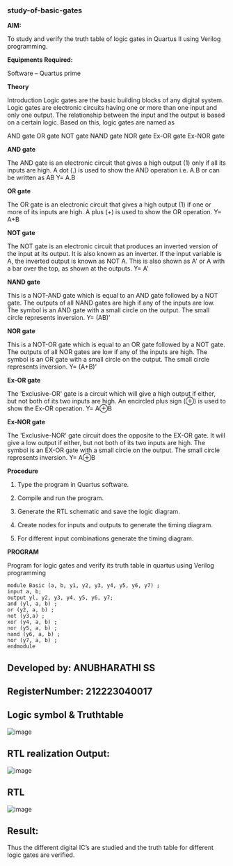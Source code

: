 ### study-of-basic-gates

**AIM:** 

To study and verify the truth table of logic gates in Quartus II using Verilog programming.

**Equipments Required:**

Software – Quartus prime 

**Theory**

Introduction Logic gates are the basic building blocks of any digital system. Logic gates are electronic circuits having one or more than one input and only one output. The relationship between the input and the output is based on a certain logic. Based on this, logic gates are named as

AND gate OR gate NOT gate NAND gate NOR gate Ex-OR gate Ex-NOR gate

**AND gate**

The AND gate is an electronic circuit that gives a high output (1) only if all its inputs are high. A dot (.) is used to show the AND operation i.e. A.B or can be written as AB
Y= A.B

**OR gate** 

The OR gate is an electronic circuit that gives a high output (1) if one or more of its inputs are high. A plus (+) is used to show the OR operation.
Y= A+B

**NOT gate**

The NOT gate is an electronic circuit that produces an inverted version of the input at its output. It is also known as an inverter. If the input variable is A, the inverted output is known as NOT A. This is also shown as A' or A with a bar over the top, as shown at the outputs.
Y= A'

**NAND gate**

This is a NOT-AND gate which is equal to an AND gate followed by a NOT gate. The outputs of all NAND gates are high if any of the inputs are low. The symbol is an AND gate with a small circle on the output. The small circle represents inversion.
Y= (AB)’

**NOR gate**

This is a NOT-OR gate which is equal to an OR gate followed by a NOT gate. The outputs of all NOR gates are low if any of the inputs are high. The symbol is an OR gate with a small circle on the output. The small circle represents inversion.
Y= (A+B)’

**Ex-OR gate**

The 'Exclusive-OR' gate is a circuit which will give a high output if either, but not both of its two inputs are high. An encircled plus sign (⊕) is used to show the Ex-OR operation.
Y= A⊕B

**Ex-NOR gate**

The 'Exclusive-NOR' gate circuit does the opposite to the EX-OR gate. It will give a low output if either, but not both of its two inputs are high. The symbol is an EX-OR gate with a small circle on the output. The small circle represents inversion.
Y= A⊕B

**Procedure** 

1.	Type the program in Quartus software.

2.	Compile and run the program.

3.	Generate the RTL schematic and save the logic diagram.

4.	Create nodes for inputs and outputs to generate the timing diagram.

5.	For different input combinations generate the timing diagram.


**PROGRAM**

Program for logic gates and verify its truth table in quartus using Verilog programming
```
module Basic (a, b, y1, y2, y3, y4, y5, y6, y7) ;
input a, b;
output yl, y2, y3, y4, y5, у6, y7;
and (yl, a, b) ;
or (y2, a, b) ;
not (y3,a) ;
xor (y4, a, b) ;
nor (y5, a, b) ;
nand (y6, a, b) ;
nor (y7, a, b) ;
endmodule
```

 ## Developed by: ANUBHARATHI SS
 ## RegisterNumber: 212223040017 


 
## Logic symbol & Truthtable
![image](https://github.com/23012653/study-of-basic-gates/assets/150777517/974efa64-d99f-4324-9e14-d0c55c36d265)


## RTL realization Output:
![image](https://github.com/23012653/study-of-basic-gates/assets/150777517/262ca1e9-bcd2-44e1-9b79-446d2d72c764)

## RTL
![image](https://github.com/23012653/study-of-basic-gates/assets/150777517/5b717c00-b041-4ba3-8d9a-9d2d2bcb5d95)


## Result:
Thus the different digital IC’s are studied and the truth table for different logic gates are verified.
